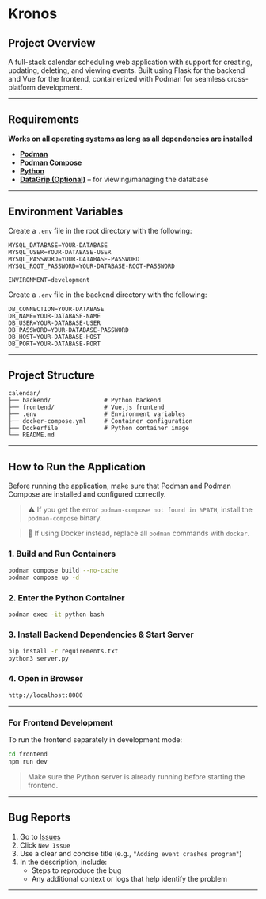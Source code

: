 # Kronos

## Project Overview
A full-stack calendar scheduling web application with support for creating, updating, deleting, and viewing events. Built using Flask for the backend and Vue for the frontend, containerized with Podman for seamless cross-platform development.

---

## Requirements
**Works on all operating systems as long as all dependencies are installed**

- **[Podman](https://podman.io/docs/installation)**
- **[Podman Compose](https://github.com/containers/podman-compose)**
- **[Python](https://www.python.org/downloads/)**
- **[DataGrip (Optional)](https://www.jetbrains.com/datagrip/)** – for viewing/managing the database

---

## Environment Variables

Create a `.env` file in the root directory with the following:

```env
MYSQL_DATABASE=YOUR-DATABASE
MYSQL_USER=YOUR-DATABASE-USER
MYSQL_PASSWORD=YOUR-DATABASE-PASSWORD
MYSQL_ROOT_PASSWORD=YOUR-DATABASE-ROOT-PASSWORD

ENVIRONMENT=development
```

Create a `.env` file in the backend directory with the following:
```env
DB_CONNECTION=YOUR-DATABASE
DB_NAME=YOUR-DATABASE-NAME
DB_USER=YOUR-DATABASE-USER
DB_PASSWORD=YOUR-DATABASE-PASSWORD
DB_HOST=YOUR-DATABASE-HOST
DB_PORT=YOUR-DATABASE-PORT
```
---

## Project Structure

```
calendar/
├── backend/               # Python backend
├── frontend/              # Vue.js frontend
├── .env                   # Environment variables
├── docker-compose.yml     # Container configuration
├── Dockerfile             # Python container image
└── README.md
```

---

## How to Run the Application

Before running the application, make sure that Podman and Podman Compose are installed and configured correctly.

> ⚠️ If you get the error `podman-compose not found in %PATH`, install the `podman-compose` binary.

> 🐳 If using Docker instead, replace all `podman` commands with `docker`.

### 1. Build and Run Containers

```bash
podman compose build --no-cache
podman compose up -d
```

### 2. Enter the Python Container

```bash
podman exec -it python bash
```

### 3. Install Backend Dependencies & Start Server

```bash
pip install -r requirements.txt
python3 server.py
```

### 4. Open in Browser

```
http://localhost:8080
```

---

### For Frontend Development

To run the frontend separately in development mode:

```bash
cd frontend
npm run dev
```

> Make sure the Python server is already running before starting the frontend.

---

## Bug Reports

1. Go to [Issues](https://github.com/aaronchristian99/calender/issues)
2. Click `New Issue`
3. Use a clear and concise title (e.g., `"Adding event crashes program"`)
4. In the description, include:
    - Steps to reproduce the bug
    - Any additional context or logs that help identify the problem

---